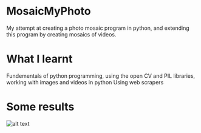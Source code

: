 # MosaicMyPhoto
My attempt at creating a photo mosaic program in python, and extending this program by creating mosaics of videos.

# What I learnt
Fundementals of python programming, using the open CV and PIL libraries, working with images and videos in python
Using web scrapers

# Some results
![alt text](https://github.com/MosaicMyPhoto/src/Images%20and%20videos/PhotoMosaic%20results/Mosaic.jpg)

